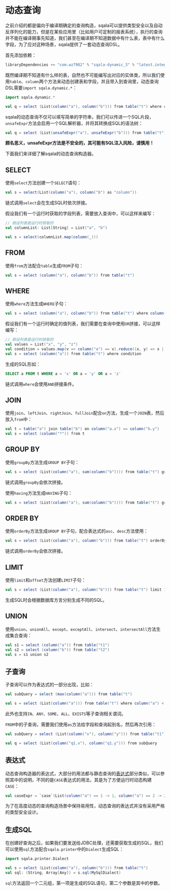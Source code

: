 # 动态查询

之前介绍的都是偏向于编译期确定的查询构造，sqala可以提供类型安全以及自动反序列化的能力，但是在某些应用里（比如用户可定制的报表系统），执行的查询并不能在编译期事先知道，我们甚至在编译期不知道数据中有什么表，表中有什么字段，为了应对这种场景，sqala提供了一套动态查询DSL。

首先添加依赖：

```scala
libraryDependencies += "com.wz7982" % "sqala-dynamic_3" % "latest.integration"
```

既然编译期不知道有什么样的表，自然也不可能编写出对应的实体类，所以我们使用`table`、`column`两个方法来动态创建表和字段，并且带入到查询里，动态查询DSL需要`import sqala.dynamic.*`：

```scala
import sqala.dynamic.*

val q = select (List(column("a"), column("b"))) from table("t") where column("a") == 1
```

sqala的动态查询不仅可以填写简单的字符串，我们可以传进一个SQL片段，`unsafeExpr`方法会启用一个SQL解析器，并将其转换成SQL的语法树：

```scala
val q = select (List(unsafeExpr("a"), unsafeExpr("b"))) from table("t") where unsafeExpr("a = 1") && unsafeExpr("b") == 1
```

**顾名思义，unsafeExpr方法是不安全的，其可能有SQL注入风险，请慎用！**

下面我们来详细了解sqala的动态查询构造器。

## SELECT

使用`select`方法创建一个`SELECT`语句：

```scala
val s = select(List(column("a"), column("b") as "column"))
```

链式调用`select`会在生成SQL时依次拼接。

假设我们有一个运行时获取的字段列表，需要放入查询中，可以这样来编写：

```scala
// 假设列表是运行时获取的
val columnList: List[String] = List("a", "b")

val s = select(columnList.map(column(_)))
```

## FROM

使用`from`方法配合`table`生成`FROM`子句：

```scala
val s = select (column("a"), column("b")) from table("t")
```

## WHERE

使用`where`方法生成`WHERE`子句：

```scala
val s = select (column("a"), column("b")) from table("t") where column("a") == 1
```

假设我们有一个运行时确定的值列表，我们需要在查询中使用`OR`拼接，可以这样编写：

```scala
// 假设列表是运行时获取的
val values = List("x", "y", "z")
val condition = values.map(v => column("a") == v).reduce((x, y) => x || y)
val s = select (column("a")) from table("t") where condition
```

生成的SQL形如：

```sql
SELECT a FROM t WHERE a = 'x' OR a = 'y' OR a = 'z'
```

链式调用`where`会使用`AND`拼接条件。

## JOIN

使用`join`、`leftJoin`、`rightJoin`、`fullJoin`配合`on`方法，生成一个`JOIN`表，然后放入`from`中：

```scala
val t = table("a") join table("b") on column("a.x") == column("b.y")
val s = select (column("*")) from t
```

## GROUP BY

使用`groupBy`方法生成`GROUP BY`子句：

```scala
val s = select (List(column("a"), sum(column("b")))) from table("t") groupBy List(column("a"))
```

链式调用`groupBy`会依次拼接。

使用`having`方法生成`HAVING`子句：

```scala
val s = select (List(column("a"), sum(column("b")))) from table("t") groupBy List(column("a")) having sum(column("b")) > 1
```

## ORDER BY

使用`orderBy`方法生成`GROUP BY`子句，配合表达式的`asc`、`desc`方法使用：

```scala
val s = select (List(column("a"), column("b"))) from table("t") orderBy List(column("a").asc, column("b").desc)
```

链式调用`orderBy`会依次拼接。

## LIMIT

使用`limit`和`offset`方法创建`LIMIT`子句：

```scala
val s = select (List(column("a"), column("b"))) from table("t") limit 10 offset 10
```

生成SQL时会根据数据库方言分别生成不同的SQL。

## UNION

使用`union`、`unionAll`、`except`、`exceptAll`、`intersect`、`intersectAll`方法生成集合查询：

```scala
val s1 = select (column("a")) from table("t1")
val s2 = select (column("b")) from table("t2")
val s = s1 union s2
```

## 子查询

子查询可以作为表达式的一部分出现，比如：

```scala
val subQuery = select (max(column("a"))) from table("t")

val s = select (List(column("a"))) from table("t") where column("a") < subQuery
```

此外也支持`IN`、`ANY`、`SOME`、`ALL`、`EXISTS`等子查询相关谓词。

`FROM`中的子查询，需要我们使用`as`方法给字段和查询起别名，然后再次引用：

```scala
val subQuery = select (List(column("x"), column("y"))) from table("t1") as "q1"

val q = select (List(column("q1.x"), column("q1.y"))) from subQuery
```

## 表达式

动态查询构造器的表达式，大部分的用法都与静态查询的[表达式](https://wz7982.github.io/sqala-doc/expr/)部分类似，可以参照其中的说明，不同的是`CASE`表达式的用法，其是为了方便运行时动态构建`CASE`：

```scala
val caseExpr = `case`(List(column("a") == 1 -> 1, column("a") == 2 -> 2), 0)
```

为了在高度动态的查询构造场景中保持易用性，动态查询的表达式并没有采用严格的类型安全设计。

## 生成SQL

在创建好查询之后，如果我们要发送给JDBC处理，还需要获取生成的SQL，我们可以使用`sql`方法配合`sqala.printer`中的`Dialect`生成SQL：

```scala
import sqala.printer.Dialect

val s = select (List(column("a"), column("b"))) from table("t")
val sql: (String, Array[Any]) = s.sql(MySqlDialect)
```

`sql`方法返回一个二元组，第一项是生成的SQL语句，第二个参数是其中的参数。